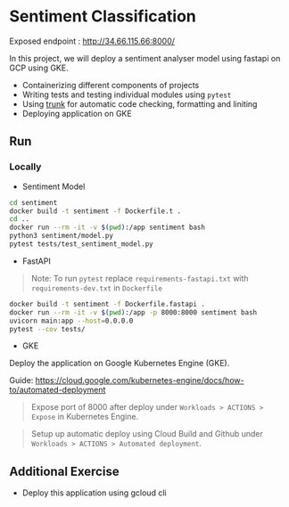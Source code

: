 # Sentiment Classification

Exposed endpoint : http://34.66.115.66:8000/

In this project, we will deploy a sentiment analyser model using fastapi on GCP using GKE.

- Containerizing different components of projects
- Writing tests and testing individual modules using `pytest`
- Using [trunk](https://docs.trunk.io/) for automatic code checking, formatting and liniting
- Deploying application on GKE

## Run

### Locally

- Sentiment Model

```bash
cd sentiment
docker build -t sentiment -f Dockerfile.t .
cd ..
docker run --rm -it -v $(pwd):/app sentiment bash
python3 sentiment/model.py
pytest tests/test_sentiment_model.py
```

- FastAPI

> Note: To run `pytest` replace `requirements-fastapi.txt` with `requirements-dev.txt` in `Dockerfile`

```bash
docker build -t sentiment -f Dockerfile.fastapi .
docker run --rm -it -v $(pwd):/app -p 8000:8000 sentiment bash
uvicorn main:app --host=0.0.0.0
pytest --cov tests/
```

- GKE

Deploy the application on Google Kubernetes Engine (GKE).

Guide: https://cloud.google.com/kubernetes-engine/docs/how-to/automated-deployment

> Expose port of 8000 after deploy under `Workloads > ACTIONS > Expose` in Kubernetes Engine. 

> Setup up automatic deploy using Cloud Build and Github under `Workloads > ACTIONS > Automated deployment`. 

## Additional Exercise

- Deploy this application using gcloud cli